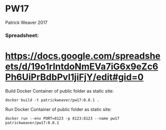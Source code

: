 # PW17

Patrick Weaver
2017

### Spreadsheet:
https://docs.google.com/spreadsheets/d/19o1rIntdoNmEVa7iG6x9eZc6Ph6UiPrBdbPvI1jiFjY/edit#gid=0
=======
Build Docker Container of public folder as static site:

`docker build -t patrickweaver/pw17:0.0.1 .`

Run Docker Container of public folder as static site:

`docker run --env PORT=8123 -p 8123:8123 --name pw17 patrickweaver/pw17:0.0.1`

